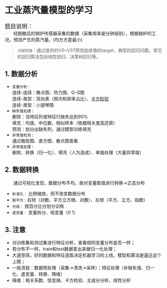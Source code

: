 #  工业蒸汽量模型的学习
<font size=4>题目说明：</font>\
&#160; &#160; &#160; &#160;经脱敏后的锅炉传感器采集的数据（采集频率是分钟级别），根据锅炉的工况，预测产生的蒸汽量。(均方方差最小)
>*`问题思路`*：通过提供的V0~V37预测连续值的target，典型的回归问题。常见的回归算法包括线性回归、决策树回归等。
>
## 1. 数据分析
 - `变量分析：`  
 连续-连续：散点图、热力图、Q-Q图  
 连续-类型：双向表（频次和频率占比）、[卡方检验](https://blog.csdn.net/ludan_xia/article/details/81737669)  
 连续-类型：小提琴图  
 - `缺失值处理：`  
 删除：当特征列或特征行缺失达到90%  
 填充：均值、中位数、相似样本（依据相关度高还原）  
 预测：划分出缺失列，通过模型训练填充
 - `异常值检测：`  
 通过箱型图、直方图、散点图查看  
 - `异常值处理：`  
 删除、转换（归一化）、填充（人为造成）、单独处理（大量异常值）  
 ## 2. 数据转换  
 &#160; &#160; &#160; &#160;通过可视化发现，数据分布不均，故对变量取值进行转换->正态分布  

 - `标准化：` 比例缩放，但不改变数据分布  
 - `取平方：`右倾（对数、平方立方根、对数）、左倾（平方、立方、指数）  
 - `分组：` 按百分比分划分训练  
 - `虚变量：` 变量拆分、哑变量（0 1）  
 ## 3. 注意  
 - 对训练集和测试集进行特征分析，查看相同变量分布是否一样；  
 - 若分布不一样，train和test数据拿出来做归一化处理；  
 - 大道至简，好的数据和特征选取决定机器学习的上线，模型和算法是逼近这个上限；  
 - 一般流程：数据预处理（采集->清洗->采样）；特征处理（补缺失值、归一化、虚变量、转换、降维）  
 - 降维：相关系数、信息熵、卡方检验、主成分分析、线性分析




 
 
